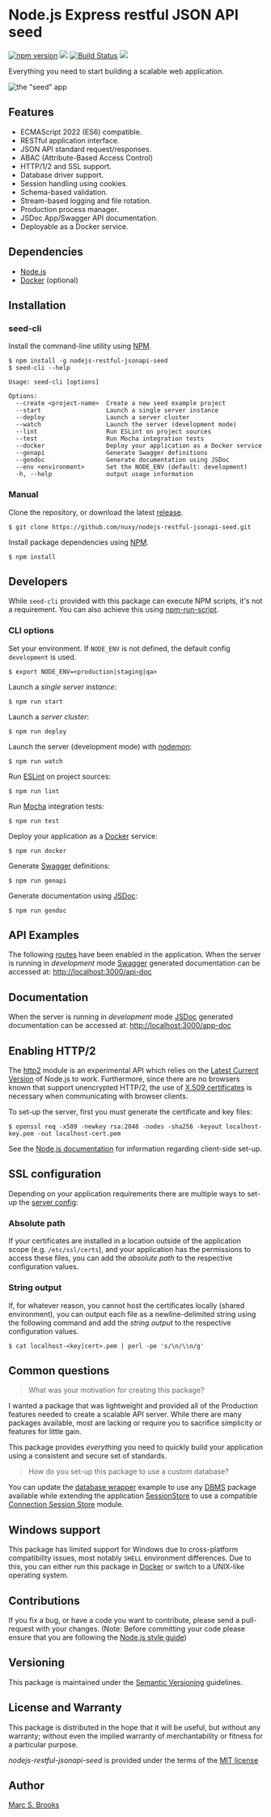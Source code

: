 # Node.js Express restful JSON API seed

[![npm version](https://badge.fury.io/js/nodejs-restful-jsonapi-seed.svg)](https://badge.fury.io/js/nodejs-restful-jsonapi-seed) [![](https://img.shields.io/npm/dm/nodejs-restful-jsonapi-seed.svg)](https://www.npmjs.com/package/nodejs-restful-jsonapi-seed) [![Build Status](https://img.shields.io/github/actions/workflow/status/nuxy/nodejs-restful-jsonapi-seed/.github%2Fworkflows%2Fci.yml)](https://app.travis-ci.com/github/nuxy/nodejs-restful-jsonapi-seed) [![](https://img.shields.io/github/v/release/nuxy/nodejs-restful-jsonapi-seed)](https://github.com/nuxy/nodejs-restful-jsonapi-seed/releases)

Everything you need to start building a scalable web application.

![the "seed" app](https://raw.githubusercontent.com/nuxy/nodejs-restful-jsonapi-seed/master/package.png)

## Features

- ECMAScript 2022 (ES6) compatible.
- RESTful application interface.
- JSON API standard request/responses.
- ABAC (Attribute-Based Access Control)
- HTTP/1/2 and SSL support.
- Database driver support.
- Session handling using cookies.
- Schema-based validation.
- Stream-based logging and file rotation.
- Production process manager.
- JSDoc App/Swagger API documentation.
- Deployable as a Docker service.

## Dependencies

- [Node.js](https://nodejs.org)
- [Docker](https://docker.com) (optional)

## Installation

### seed-cli

Install the command-line utility using [NPM](https://npmjs.com).

    $ npm install -g nodejs-restful-jsonapi-seed
    $ seed-cli --help

    Usage: seed-cli [options]

    Options:
      --create <project-name>  Create a new seed example project
      --start                  Launch a single server instance
      --deploy                 Launch a server cluster
      --watch                  Launch the server (development mode)
      --lint                   Run ESLint on project sources
      --test                   Run Mocha integration tests
      --docker                 Deploy your application as a Docker service
      --genapi                 Generate Swagger definitions
      --gendoc                 Generate documentation using JSDoc
      --env <environment>      Set the NODE_ENV (default: development)
      -h, --help               output usage information

### Manual

Clone the repository, or download the latest [release](https://github.com/nuxy/nodejs-restful-jsonapi-seed/releases).

    $ git clone https://github.com/nuxy/nodejs-restful-jsonapi-seed.git

Install package dependencies using [NPM](https://npmjs.com).

    $ npm install

## Developers

While `seed-cli` provided with this package can execute NPM scripts, it's not a requirement. You can also achieve this using [npm-run-script](https://docs.npmjs.com/cli/run-script).

### CLI options

Set your environment. If `NODE_ENV` is not defined, the default config `development` is used.

    $ export NODE_ENV=<production|staging|qa>

Launch a _single server instance_:

    $ npm run start

Launch a _server cluster_:

    $ npm run deploy

Launch the server (development mode) with [nodemon](https://nodemon.io):

    $ npm run watch

Run [ESLint](https://eslint.org) on project sources:

    $ npm run lint

Run [Mocha](https://mochajs.org) integration tests:

    $ npm run test

Deploy your application as a [Docker](https://docker.com) service:

    $ npm run docker

Generate [Swagger](https://swagger.io) definitions:

    $ npm run genapi

Generate documentation using [JSDoc](https://jsdoc.app):

    $ npm run gendoc

## API Examples

The following [routes](src/routes/examples) have been enabled in the application.  When the server is running in _development_ mode [Swagger](https://swagger.io) generated documentation can be accessed at: [http://localhost:3000/api-doc](http://localhost:3000/api-doc)

## Documentation

When the server is running in _development_ mode [JSDoc](https://jsdoc.app) generated documentation can be accessed at: [http://localhost:3000/app-doc](http://localhost:3000/app-doc)

## Enabling HTTP/2

The [http2](https://nodejs.org/api/http2.html) module is an experimental API which relies on the [Latest Current Version](https://nodejs.org/en/download/current) of Node.js to work.  Furthermore, since there are no browsers known that support unencrypted HTTP/2, the use of [X.509 certificates](https://en.wikipedia.org/wiki/X.509) is necessary when communicating with browser clients.

To set-up the server, first you must generate the certificate and key files:

    $ openssl req -x509 -newkey rsa:2048 -nodes -sha256 -keyout localhost-key.pem -out localhost-cert.pem

See the [Node.js documentation](https://nodejs.org/api/http2.html#http2_client_side_example) for information regarding client-side set-up.

## SSL configuration

Depending on your application requirements there are multiple ways to set-up the [server config](https://github.com/nuxy/nodejs-restful-jsonapi-seed/blob/master/config/default.json#L49):

### Absolute path

If your certificates are installed in a location outside of the application scope (e.g. `/etc/ssl/certs`), and your application has the permissions to access these files, you can add the _absolute path_ to the respective configuration values.

### String output

If, for whatever reason, you cannot host the certificates locally (shared environment), you can output each file as a newline-delimited string using the following command and add the _string output_ to the respective configuration values.

    $ cat localhost-<key|cert>.pem | perl -pe 's/\n/\\n/g'

## Common questions

> What was your motivation for creating this package?

I wanted a package that was lightweight and provided all of the Production features needed to create a scalable API server.  While there are many packages available, most are lacking or require you to sacrifice simplicity or features for little gain.

This package provides _everything_ you need to quickly build your application using a consistent and secure set of standards.

> How do you set-up this package to use a custom database?

You can update the [database wrapper](https://github.com/nuxy/nodejs-restful-jsonapi-seed/blob/master/src/lib/Database.js) example to use any [DBMS](https://www.npmjs.com/search?q=dbms) package available while  extending the application [SessionStore](https://github.com/nuxy/nodejs-restful-jsonapi-seed/blob/master/src/lib/SessionStore.js) to use a compatible [Connection Session Store](https://github.com/expressjs/session#compatible-session-stores) module.

## Windows support

This package has limited support for Windows due to cross-platform compatibility issues, most notably `SHELL` environment differences. Due to this, you can either run this package in [Docker](https://docker.com) or switch to a UNIX-like operating system.

## Contributions

If you fix a bug, or have a code you want to contribute, please send a pull-request with your changes. (Note: Before committing your code please ensure that you are following the [Node.js style guide](https://github.com/felixge/node-style-guide))

## Versioning

This package is maintained under the [Semantic Versioning](https://semver.org) guidelines.

## License and Warranty

This package is distributed in the hope that it will be useful, but without any warranty; without even the implied warranty of merchantability or fitness for a particular purpose.

_nodejs-restful-jsonapi-seed_ is provided under the terms of the [MIT license](http://www.opensource.org/licenses/mit-license.php)

## Author

[Marc S. Brooks](https://github.com/nuxy)
